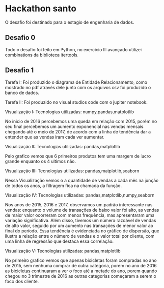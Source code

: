 
# Hackathon santo
O desafio foi destinado para o estagio de engenharia de dados.

## Desafio 0
Todo o desafio foi feito em Python, no exercicio III avançado utilizei combinations da biblioteca itertools.


## Desafio 1
Tarefa I: Foi produzido o diagrama de Entidade Relacionamento, como mostrado no pdf através dele junto com os arquivos csv foi produzido o banco de dados.

Tarefa II: Foi produzido no visual studios code com o jupiter notebook.

Visualização I:
Tecnologias utilizadas: numpy,pandas,matplotlib

No inicio de 2016 percebemos uma queda em relação com 2015, porém no seu final percebemos um aumento exponencial nas vendas mensais chegando até o meio de 2017, de acordo com a linha de tendência dar a entender que as vendas iram cada ver aumentar.

Visualização II:
Tecnologias utilizadas: pandas,matplotlib

Pelo grafico vemos que 6 primeiros produtos tem uma margem de lucro grande enquanto os 4 ultimos não.

Visualização III:
Tecnologias utilizadas: pandas,matplotlib,seaborn

Nessa Visualização vemos o a quantidade de vendas a cada mês na junção de todos os anos, a filtragem fica na chamada da função.

Visualização IV:
Tecnologias utilizadas: pandas,matplotlib,numpy,seaborn

Nos anos de 2015, 2016 e 2017, observamos um padrão interessante nas vendas: enquanto o volume de transações de baixo valor foi alto, as vendas de maior valor ocorreram com menos frequência, mas apresentaram uma variação significativa. Além disso, tivemos um número razoável de vendas de alto valor, seguido por um aumento nas transações de menor valor ao final do período. Essa tendência é evidenciada no gráfico de dispersão, que ilustra a relação entre o número de vendas e o valor total por cliente, com uma linha de regressão que destaca essa correlação.

Visualização V:
Tecnologias utilizadas: pandas,matplotlib

No primeiro grafico vemos que apenas bicicletas foram compradas no ano de 2015, sem nenhuma comprar de outra categoria, porem no ano de 2016 as bicicletas continuaram a ver o foco até a metade do ano, porem quando chegou no 3 trimestre de 2016 as outras categorias começaram a serem o foco dos cliente.



